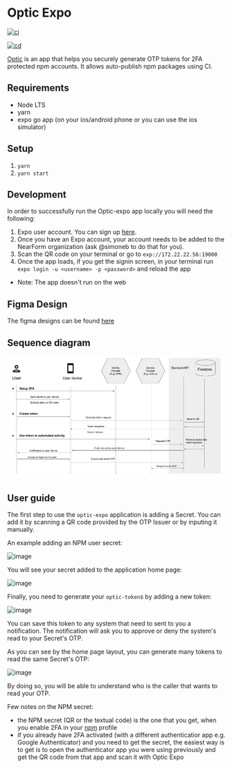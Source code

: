 # Optic Expo

[![ci](https://github.com/nearform/optic-expo/actions/workflows/ci.yml/badge.svg)](https://github.com/nearform/optic-expo/actions/workflows/ci.yml)

[![cd](https://github.com/nearform/optic-expo/actions/workflows/cd.yml/badge.svg)](https://github.com/nearform/optic-expo/actions/workflows/cd.yml)

[Optic](https://expo.dev/@nearform/optic-expo) is an app that helps you securely generate OTP tokens for 2FA protected npm accounts. It allows auto-publish npm packages using CI.

## Requirements

- Node LTS
- yarn
- expo go app (on your ios/android phone or you can use the ios simulator)

## Setup

1. `yarn`
1. `yarn start`

## Development
In order to successfully run the Optic-expo app locally you will need the following:
1. Expo user account. You can sign up [here](https://expo.dev/signup).
1. Once you have an Expo account, your account needs to be added to the NearForm organization (ask @simoneb to do that for you).
1. Scan the QR code on your terminal or go to `exp://172.22.22.56:19000`
1. Once the app loads, if you get the signin screen, in your terminal run `expo login -u <username> -p <password>` and reload the app

* Note: The app doesn't run on the web

## Figma Design

The figma designs can be found [here](https://www.figma.com/file/xsPf6IIM9AevLN5gZlXM4q/Optic-(Copy))

## Sequence diagram

[![](docs/images/architecture.png)](https://docs.google.com/presentation/d/16038cTBefSKQezJk0IZKNXnSqaG2PnU07Sb2_qIkNe8/edit?usp=sharing)

## User guide

The first step to use the `optic-expo` application is adding a Secret. You can add it by scanning a QR code provided by the OTP Issuer or by inputing it manually.

An example adding an NPM user secret:

![image](https://user-images.githubusercontent.com/11404065/159178304-09a9fa80-a73c-433a-9a29-b6a48aa6af7a.png)

You will see your secret added to the application home page:

![image](https://user-images.githubusercontent.com/11404065/159178421-25e1f0c0-46b5-4c4a-8005-39a5fa5c4fd8.png)

Finally, you need to generate your `optic-token`s by adding a new token:

![image](https://user-images.githubusercontent.com/11404065/159178473-f533f308-e1a6-4240-9ad5-ce8680be0ebd.png)

You can save this token to any system that need to sent to you a notification.
The notification will ask you to approve or deny the system's read to your Secret's OTP.

As you can see by the home page layout, you can generate many tokens to read the same Secret's OTP:

![image](https://user-images.githubusercontent.com/11404065/159178635-418e231c-aa9c-4828-bb41-6f68cfb18059.png)

By doing so, you will be able to understand who is the caller that wants to read your OTP.

Few notes on the NPM secret:
- the NPM secret (QR or the textual code) is the one that you get, when you enable 2FA in your [npm](https://www.npmjs.com/) profile
- if you already have 2FA activated (with a different authenticatior app e.g. Google Authenticator) and you need to get the secret, the easiest way is to get is to open the authenticator app you were using previously and get the QR code from that app and scan it with Optic Expo
